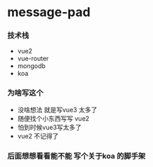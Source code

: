 # message-pad

### 技术栈
- vue2
- vue-router
- mongodb
- koa

### 为啥写这个 
- 没啥想法 就是写vue3 太多了
- 随便找个小东西写写 vue2
- 怕到时候vue3写太多了
- vue2 不记得了

### 后面想想看看能不能 写个关于koa 的脚手架

